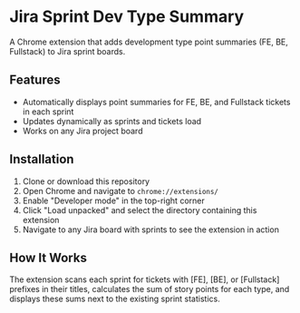 # Jira Sprint Dev Type Summary

A Chrome extension that adds development type point summaries (FE, BE, Fullstack) to Jira sprint boards.

## Features

- Automatically displays point summaries for FE, BE, and Fullstack tickets in each sprint
- Updates dynamically as sprints and tickets load
- Works on any Jira project board

## Installation

1. Clone or download this repository
2. Open Chrome and navigate to `chrome://extensions/`
3. Enable "Developer mode" in the top-right corner
4. Click "Load unpacked" and select the directory containing this extension
5. Navigate to any Jira board with sprints to see the extension in action

## How It Works

The extension scans each sprint for tickets with [FE], [BE], or [Fullstack] prefixes in their titles,
calculates the sum of story points for each type, and displays these sums next to the existing
sprint statistics.